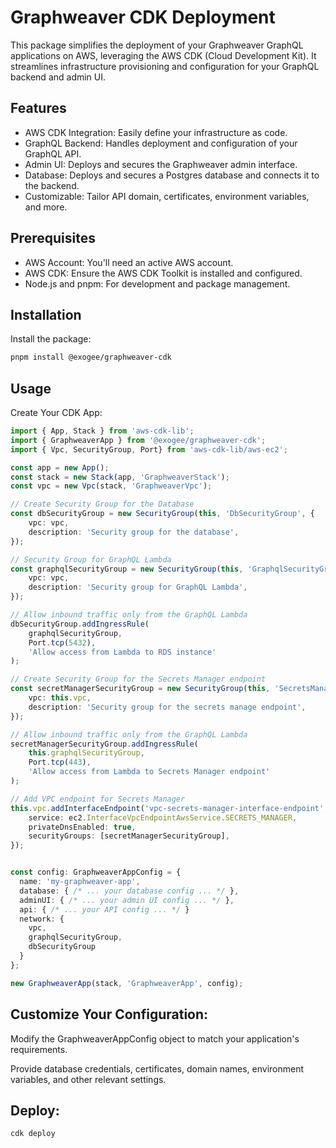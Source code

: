 # Graphweaver CDK Deployment

This package simplifies the deployment of your Graphweaver GraphQL applications on AWS, leveraging the AWS CDK (Cloud Development Kit). It streamlines infrastructure provisioning and configuration for your GraphQL backend and admin UI.

## Features

* AWS CDK Integration: Easily define your infrastructure as code.
* GraphQL Backend: Handles deployment and configuration of your GraphQL API.
* Admin UI: Deploys and secures the Graphweaver admin interface.
* Database: Deploys and secures a Postgres database and connects it to the backend.
* Customizable: Tailor API domain, certificates, environment variables, and more.

## Prerequisites

* AWS Account: You'll need an active AWS account.
* AWS CDK: Ensure the AWS CDK Toolkit is installed and configured.
* Node.js and pnpm: For development and package management.

## Installation

Install the package:

```Bash
pnpm install @exogee/graphweaver-cdk
```

## Usage

Create Your CDK App:

```TypeScript
import { App, Stack } from 'aws-cdk-lib';
import { GraphweaverApp } from '@exogee/graphweaver-cdk';
import { Vpc, SecurityGroup, Port} from 'aws-cdk-lib/aws-ec2';

const app = new App();
const stack = new Stack(app, 'GraphweaverStack');
const vpc = new Vpc(stack, 'GraphweaverVpc'); 

// Create Security Group for the Database
const dbSecurityGroup = new SecurityGroup(this, 'DbSecurityGroup', {
    vpc: vpc,
    description: 'Security group for the database',
});

// Security Group for GraphQL Lambda
const graphqlSecurityGroup = new SecurityGroup(this, 'GraphqlSecurityGroup', {
    vpc: vpc,
    description: 'Security group for GraphQL Lambda',
});

// Allow inbound traffic only from the GraphQL Lambda
dbSecurityGroup.addIngressRule(
    graphqlSecurityGroup,
    Port.tcp(5432),
    'Allow access from Lambda to RDS instance'
);

// Create Security Group for the Secrets Manager endpoint
const secretManagerSecurityGroup = new SecurityGroup(this, 'SecretsManagerSecurityGroup', {
    vpc: this.vpc,
    description: 'Security group for the secrets manage endpoint',
});

// Allow inbound traffic only from the GraphQL Lambda
secretManagerSecurityGroup.addIngressRule(
    this.graphqlSecurityGroup,
    Port.tcp(443),
    'Allow access from Lambda to Secrets Manager endpoint'
);

// Add VPC endpoint for Secrets Manager
this.vpc.addInterfaceEndpoint('vpc-secrets-manager-interface-endpoint', {
    service: ec2.InterfaceVpcEndpointAwsService.SECRETS_MANAGER,
    privateDnsEnabled: true,
    securityGroups: [secretManagerSecurityGroup],
});


const config: GraphweaverAppConfig = {
  name: 'my-graphweaver-app',
  database: { /* ... your database config ... */ },
  adminUI: { /* ... your admin UI config ... */ },
  api: { /* ... your API config ... */ }
  network: {
    vpc,
    graphqlSecurityGroup,
    dbSecurityGroup
  }
};

new GraphweaverApp(stack, 'GraphweaverApp', config);
```

## Customize Your Configuration:

Modify the GraphweaverAppConfig object to match your application's requirements.

Provide database credentials, certificates, domain names, environment variables, and other relevant settings.

## Deploy:

```Bash
cdk deploy
```